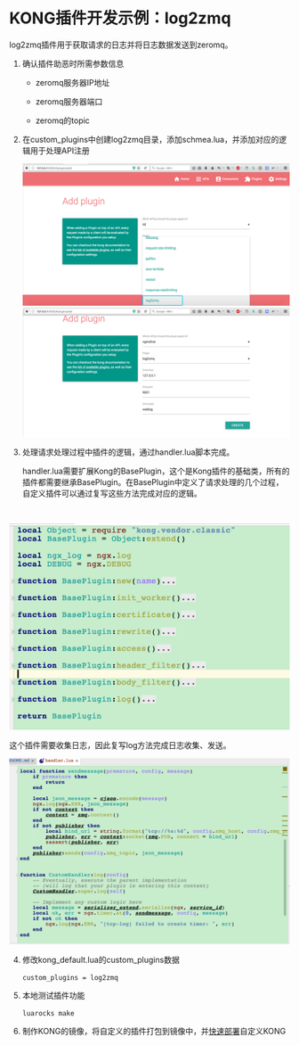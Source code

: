 # KONG插件开发示例：log2zmq

log2zmq插件用于获取请求的日志并将日志数据发送到zeromq。

1. 确认插件助恶时所需参数信息

   * zeromq服务器IP地址
   
   * zeromq服务器端口
   
   * zeromq的topic

2. 在custom_plugins中创建log2zmq目录，添加schmea.lua，并添加对应的逻辑用于处理API注册

   <div align=center><img width="600" height="" src="./image/pluginshow.png"/></div>

   <div align=center><img width="600" height="" src="./image/log2zmq.png"/></div>

3. 处理请求处理过程中插件的逻辑，通过handler.lua脚本完成。

   handler.lua需要扩展Kong的BasePlugin，这个是Kong插件的基础类，所有的插件都需要继承BasePlugin。在BasePlugin中定义了请求处理的几个过程，自定义插件可以通过复写这些方法完成对应的逻辑。

   <div align=center><img width="600" height="" src="./image/baseplugin.png"/></div>

   这个插件需要收集日志，因此复写log方法完成日志收集、发送。

   <div align=center><img width="600" height="" src="./image/log2zmqhandler.png"/></div>

4. 修改kong_default.lua的custom_plugins数据

   ```
   custom_plugins = log2zmq
   ```

5. 本地测试插件功能

   ```
   luarocks make
   ```

6. 制作KONG的镜像，将自定义的插件打包到镜像中，并[快速部署](#快速部署)自定义KONG
